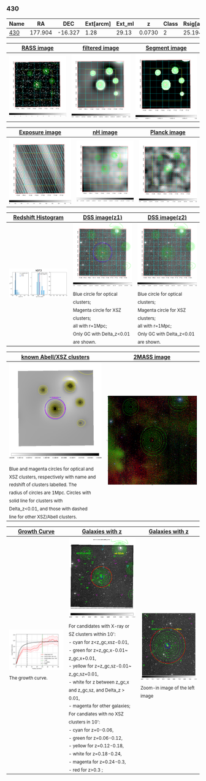 <div STYLE="page-break-after: always;"></div>

### 430

|Name          |RA          |DEC      | Ext[arcm] | Ext_ml | z    | Class| Rsig[arcmin] | CRsig[c/s] | CR500[c/s] | R500[Mpc] |L500[erg/s]|F500[erg/s/cm^2]| M500[Msun]|Tx[keV]|beta|GC(XSZ,Delta_z<0.01)| GC(OPT,Delta_z<0.01)|GC|alias|
|--------------|------------|------------|---|---|-----------|--------|------|------|----|----|----|----|----|----|----|----|----|----|---|
|[430](script/430.md)     | 177.904       | -16.327       | 1.28    | 29.13   | 0.0730 | 2   | 25.194 |0.380 |0.347 |0.887 |8.375e+43 |6.432e-12 |2.129e+14 |3.492 |0.441 |Tar, |Wen, |Tar, |k073|

|[RASS image](../image/430/430_img.pdf)|[filtered image](../image/430/430_fil.pdf)|[Segment image](../image/430/430_seg.pdf)|
|-------------------|--------------------|-------------------|
| <img src="../image/430/430_img.png" width="300">  | <img src="../image/430/430_fil.png" width="300">   | <img src="../image/430/430_seg.png" width="300">  |

|[Exposure image](../image/430/430_mex.pdf)| [nH image](../image/430/430_nh.pdf)| [Planck image](../image/430/430_p.pdf)|
|-------------------|--------------------|-------------------|
|<img src="../image/430/430_mex.png" width="300">   | <img src="../image/430/430_nh.png" width="300">    | <img src="../image/430/430_p.png" width="300"> |

|[Redshift Histogram](../image/430/430_zg.pdf) | [DSS image(z1)](../image/430/430_dss_z1.pdf)      |  [DSS image(z2)](../image/430/430_dss_z2.pdf)    |
|-------------------|--------------------|-------------------|
|<img src="../image/430/430_zg.png" width="300"> |<img src="../image/430/430_dss_z1.png" width="300"> <sub><br>Blue circle for optical clusters; <br>Magenta circle for XSZ clusters; <br>all with r=1Mpc; <br>Only GC with Delta_z<0.01 are shown. </sub>| <img src="../image/430/430_dss_z2.png" width="300"><sub><br>Blue circle for optical clusters; <br>Magenta circle for XSZ clusters; <br>all with r=1Mpc; <br>Only GC with Delta_z<0.01 are shown. </sub> |

|[known Abell/XSZ clusters](../image/430/430_m.pdf) | [2MASS image](../image/430/430_2mass.pdf)      |
|-------------------|-------------------|
|<img src=../image/430/430_m.png width="300"> <sub><br>Blue and magenta circles for optical and <br>XSZ clusters, respectively with name and <br>redshift of clusters labelled. The <br>radius of circles are 1Mpc. Circles with <br>solid line for clusters with <br>Delta_z<0.01, and those with dashed <br>line for other XSZ/Abell clusters.        </sub>|<img src="../image/430/430_2mass.png" width="300">  |

|[Growth Curve](../image/430/430_gca_all.png) |[Galaxies with z](../image/430/430_opt_ned.pdf) |[Galaxies with z](../image/430/430_opt_ned_zoom.pdf) |
|-------------------|-------------------|-------------------|
| <img src="../image/430/430_gca_all.png" width="300"> <sub><br>The growth curve.</sub>| <img src=../image/430/430_opt_ned.png width="300"> <br><sub> For candidates with X-ray or SZ clusters within 10': <br> - cyan for z<z_gc,xsz-0.01, <br> - green for z=z_gc,x-0.01~ z_gc,x+0.01, <br> - yellow for z=z_gc,sz-0.01~ z_gc,sz+0.01, <br> - white for z between z_gc,x and z_gc,sz, and Delta_z > 0.01, <br> - magenta for other galaxies; <br>For candiates with no XSZ clusters in 10': <br> - cyan for z=0-0.06, <br> - green for z=0.06-0.12, <br> - yellow for z=0.12-0.18, <br> - white for z=0.18-0.24, <br> - magenta for z=0.24-0.3, <br> - red for z>0.3 ;  </sub>|<img src=../image/430/430_opt_ned_zoom.png width="300">  <br><sub> Zoom-in image of the left image</sub>|




